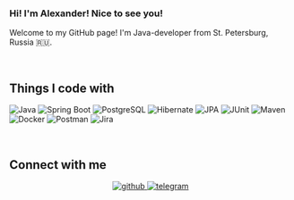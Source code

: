 ### Hi! I'm Alexander! Nice to see you!   
  
Welcome to my GitHub page!
I'm Java-developer from St. Petersburg, Russia 🇷🇺.  

<br/>  

## Things I code with  
![Java](https://img.shields.io/badge/Java-grey?style=for-the-badge&logo=java)
![Spring Boot](https://img.shields.io/badge/Spring%20Boot-grey?style=for-the-badge&logo=spring)
![PostgreSQL](https://img.shields.io/badge/PostgreSQL-grey?style=for-the-badge&logo=postgresql&logoColor=white)
![Hibernate](https://img.shields.io/badge/Hibernate-grey?style=for-the-badge&logo=hibernate&logoColor=white)
![JPA](https://img.shields.io/badge/-JPA-grey?style=for-the-badge&logo=java)
![JUnit](https://img.shields.io/badge/-JUnit-grey?style=for-the-badge&logo=java)
![Maven](https://img.shields.io/badge/Maven-grey?style=for-the-badge&logo=apache&logoColor=e38873)
![Docker](https://img.shields.io/badge/Docker-grey?style=for-the-badge&logo=docker)
![Postman](https://img.shields.io/badge/Postman-grey?style=for-the-badge&logo=postman)
![Jira](https://img.shields.io/badge/Jira-grey?style=for-the-badge&logo=jira&logoColor=1d63ed)

<br/>  

## Connect with me  
<div align="center">
<a href="https://github.com/IAmA1ex" target="_blank">
<img src=https://img.shields.io/badge/github-grey?&style=for-the-badge&logo=github alt=github style="margin-bottom: 5px;" />
</a>
<a href="https://t.me/baby_pluto_tg" target="_blank">
<img src=https://img.shields.io/badge/telegram-grey?&style=for-the-badge&logo=telegram alt=telegram style="margin-bottom: 5px;" />
</a> 
</div>
